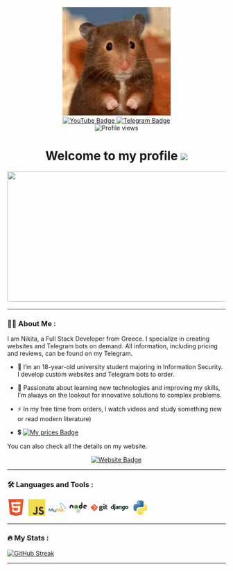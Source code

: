 <div id="header" align="center">
  <div style="text-align: center;">
    <img src="https://github.com/OD1NO4ka69/OD1NO4ka69/blob/main/hamster-wave.gif" width="250" alt="Waving Hamster"/>
  </div>
  
  <div id="badges">
    <a href="https://www.youtube.com/@OD1NO4ka">
        <img src="https://img.shields.io/badge/YouTube-red?style=for-the-badge&logo=youtube&logoColor=white" alt="YouTube Badge"/>
    </a>
    <a href="https://t.me/coder_od1no4ka">
        <img src="https://img.shields.io/badge/Telegram-blue?style=for-the-badge&logo=telegram&logoColor=white" alt="Telegram Badge"/>
    </a>
</div>
  <img src="https://komarev.com/ghpvc/?username=OD1NO4ka69&style=flat-square&color=blue" alt="Profile views"/>
  <h1>
    Welcome to my profile
    <img src="https://media.giphy.com/media/hvRJCLFzcasrR4ia7z/giphy.gif" width="30px"/>
  </h1>
</div>
<div align="center">
  <img src="https://media.giphy.com/media/dWesBcTLavkZuG35MI/giphy.gif" width="600" height="300"/>
</div>

---

### :man_technologist: About Me :
I am Nikita, a Full Stack Developer from Greece. I specialize in creating websites and Telegram bots on demand. All information, including pricing and reviews, can be found on my Telegram.

- :hamster: I’m an 18-year-old university student majoring in Information Security. I develop custom websites and Telegram bots to order.

- :school: Passionate about learning new technologies and improving my skills, I’m always on the lookout for innovative solutions to complex problems.

- :zap: In my free time from orders, I watch videos and study something new or read modern literature)

- :heavy_dollar_sign: [![My prices Badge](https://img.shields.io/badge/My%20prices-blue?style=flat&logo=telegram&logoColor=white)](https://t.me/zakazi_coder_od1no4ka)

You can also check all the details on my website.


<div align="center">
    <a href="https://od1no4ka.ru">
        <img src="https://img.shields.io/badge/My%20Website-blue?style=for-the-badge&logo=internet-explorer&logoColor=white" alt="Website Badge"/>
    </a>
</div>

---

### :hammer_and_wrench: Languages and Tools :
<div>
  <img src="https://github.com/devicons/devicon/blob/master/icons/html5/html5-original.svg" title="HTML5" alt="HTML" width="40" height="40"/>&nbsp;
  <img src="https://github.com/devicons/devicon/blob/master/icons/javascript/javascript-original.svg" title="JavaScript" alt="JavaScript" width="40" height="40"/>&nbsp;
  <img src="https://github.com/devicons/devicon/blob/master/icons/mysql/mysql-original-wordmark.svg" title="MySQL"  alt="MySQL" width="40" height="40"/>&nbsp;
  <img src="https://github.com/devicons/devicon/blob/master/icons/nodejs/nodejs-original-wordmark.svg" title="NodeJS" alt="NodeJS" width="40" height="40"/>&nbsp;
  <img src="https://github.com/devicons/devicon/blob/master/icons/git/git-original-wordmark.svg" title="Git" **alt="Git" width="40" height="40"/>&nbsp;
  <img src="https://github.com/devicons/devicon/blob/master/icons/django/django-plain-wordmark.svg" tittle="Django" **alt="Django" width="40" height="40"/>&nbsp;
  <img src="https://github.com/devicons/devicon/blob/master/icons/python/python-original.svg" tittle="Python" **alt="Python" width="40" height="40"/>&nbsp;
</div>

---

### :fire: My Stats :
[![GitHub Streak](http://github-readme-streak-stats.herokuapp.com?user=OD1NO4ka69&theme=dark&background=000000)](https://github.com/OD1NO4ka69)

---

